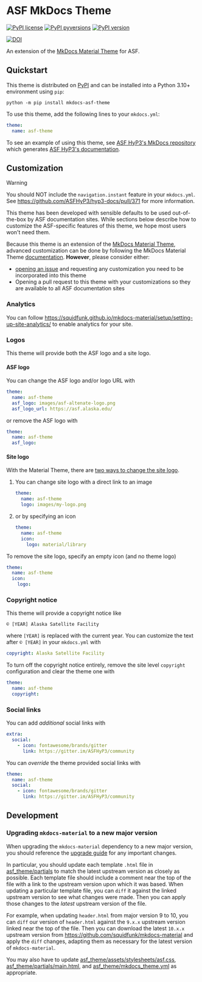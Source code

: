# ASF MkDocs Theme

[![PyPI license](https://img.shields.io/pypi/l/mkdocs-asf-theme.svg)](https://pypi.python.org/pypi/mkdocs-asf-theme/)
[![PyPI pyversions](https://img.shields.io/pypi/pyversions/mkdocs-asf-theme.svg)](https://pypi.python.org/pypi/mkdocs-asf-theme/)
[![PyPI version](https://img.shields.io/pypi/v/mkdocs-asf-theme.svg)](https://pypi.python.org/pypi/mkdocs-asf-theme/)

[![DOI](https://zenodo.org/badge/322375450.svg)](https://zenodo.org/badge/latestdoi/322375450)

An extension of the [MkDocs Material Theme](https://squidfunk.github.io/mkdocs-material/)
for ASF.

## Quickstart

This theme is distributed on [PyPI](https://pypi.org/project/mkdocs-asf-theme/) and can be installed into a Python 3.10+ environment using `pip`:
```
python -m pip install mkdocs-asf-theme
```

To use this theme, add the following lines to your `mkdocs.yml`:
```yaml
theme:
  name: asf-theme
```

To see an example of using this theme, see [ASF HyP3's MkDocs repository](https://github.com/ASFHyP3/ASFHyP3)
which generates [ASF HyP3's documentation](https://hyp3-docs.asf.alaska.edu/).

## Customization

> [!WARNING]
> You should NOT include the `navigation.instant` feature in your `mkdocs.yml`.
> See <https://github.com/ASFHyP3/hyp3-docs/pull/371> for more information.

This theme has been developed with sensible defaults to be used out-of-the-box by
ASF documentation sites. While sections below describe how to customize the
ASF-specific features of this theme, we hope most users won't need them.

Because this theme is an extension of the [MkDocs Material Theme](https://squidfunk.github.io/mkdocs-material/),
advanced customization can be done by following the MkDocs Material Theme
[documentation](https://squidfunk.github.io/mkdocs-material/). **However**, please
consider either:
* [opening an issue](https://github.com/ASFHyP3/mkdocs-asf-theme/issues)
  and requesting any customization you need to be incorporated into this theme
* Opening a pull request to this theme with your customizations so they are available
  to all ASF documentation sites

### Analytics

You can follow <https://squidfunk.github.io/mkdocs-material/setup/setting-up-site-analytics/>
to enable analytics for your site.

### Logos

This theme will provide both the ASF logo and a site logo.

#### ASF logo

You can change the ASF logo and/or logo URL with
```yaml
theme:
  name: asf-theme
  asf_logo: images/asf-altenate-logo.png
  asf_logo_url: https://asf.alaska.edu/
```

or remove the ASF logo with
```yaml
theme:
  name: asf-theme
  asf_logo:
```

#### Site logo
With the Material Theme, there are
[two ways to change the site logo](https://squidfunk.github.io/mkdocs-material/setup/changing-the-logo-and-icons/#logo).

1. You can change site logo with a direct link to an image
   ```yaml
   theme:
     name: asf-theme
     logo: images/my-logo.png
   ```

2. or by specifying an icon
   ```yaml
   theme:
     name: asf-theme
     icon:
       logo: material/library
   ```


To remove the site logo, specify an empty icon (and no theme logo)
```yaml
theme:
  name: asf-theme
  icon:
    logo:
```

### Copyright notice

This theme will provide a copyright notice like
```
© [YEAR] Alaska Satellite Facility
```
where `[YEAR]` is replaced with the current year. You can customize the text after
`© [YEAR]` in your `mkdocs.yml` with
```yaml
copyright: Alaska Satellite Facility
```

To turn off the copyright notice entirely, remove the site level `copyright`
configuration and clear the theme one with
```yaml
theme:
  name: asf-theme
  copyright:
```

### Social links

You can add *additional* social links with
```yaml
extra:
  social:
    - icon: fontawesome/brands/gitter
      link: https://gitter.im/ASFHyP3/community
```
 
You can *override* the theme provided social links with
```yaml
theme:
  name: asf-theme
  social:
    - icon: fontawesome/brands/gitter
      link: https://gitter.im/ASFHyP3/community
```

## Development

### Upgrading `mkdocs-material` to a new major version

When upgrading the `mkdocs-material` dependency to a new major version,
you should reference the [upgrade guide](https://squidfunk.github.io/mkdocs-material/upgrade/)
for any important changes.

In particular, you should update each template `.html` file in [asf_theme/partials](./asf_theme/partials)
to match the latest upstream version as closely as possible.
Each template file should include a comment near the top of the file
with a link to the upstream version upon which it was based.
When updating a particular template file,
you can `diff` it against the linked upstream version to see what changes were made.
Then you can apply those changes to the *latest* upstream version of the file.

For example, when updating `header.html` from major version 9 to 10,
you can `diff` our version of `header.html` against the `9.x.x` upstream version linked near the top of the file.
Then you can download the latest `10.x.x` upstream version from <https://github.com/squidfunk/mkdocs-material>
and apply the `diff` changes, adapting them as necessary for the latest version of `mkdocs-material`.

You may also have to update
[asf_theme/assets/stylesheets/asf.css](./asf_theme/assets/stylesheets/asf.css),
[asf_theme/partials/main.html](./asf_theme/partials/main.html),
and [asf_theme/mkdocs_theme.yml](./asf_theme/mkdocs_theme.yml) as appropriate.
